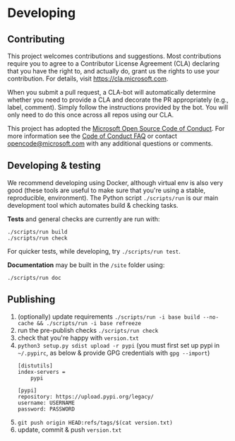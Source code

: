 # Developing

## Contributing

This project welcomes contributions and suggestions.  Most contributions require you to agree to a
Contributor License Agreement (CLA) declaring that you have the right to, and actually do, grant us
the rights to use your contribution. For details, visit https://cla.microsoft.com.

When you submit a pull request, a CLA-bot will automatically determine whether you need to provide
a CLA and decorate the PR appropriately (e.g., label, comment). Simply follow the instructions
provided by the bot. You will only need to do this once across all repos using our CLA.

This project has adopted the [Microsoft Open Source Code of Conduct](https://opensource.microsoft.com/codeofconduct/).
For more information see the [Code of Conduct FAQ](https://opensource.microsoft.com/codeofconduct/faq/) or
contact [opencode@microsoft.com](mailto:opencode@microsoft.com) with any additional questions or comments.

## Developing & testing

We recommend developing using Docker, although virtual env is also very good (these tools are useful to make sure that you're using a stable, reproducible, environment). The Python script `./scripts/run` is our main development tool which automates build & checking tasks.

**Tests** and general checks are currently are run with:

    ./scripts/run build
    ./scripts/run check

For quicker tests, while developing, try `./scripts/run test`.

**Documentation** may be built in the `/site` folder using:

    ./scripts/run doc

## Publishing

 1. (optionally) update requirements `./scripts/run -i base build --no-cache && ./scripts/run -i base refreeze`
 2. run the pre-publish checks `./scripts/run check`
 3. check that you're happy with `version.txt`
 4. `python3 setup.py sdist upload -r pypi` (you must first set up pypi in `~/.pypirc`, as below & provide GPG credentials with `gpg --import`)
    ```
    [distutils]
    index-servers =
        pypi

    [pypi]
    repository: https://upload.pypi.org/legacy/
    username: USERNAME
    password: PASSWORD
    ```
 5. `git push origin HEAD:refs/tags/$(cat version.txt)`
 6. update, commit & push `version.txt`
